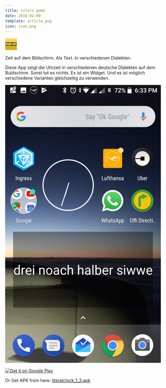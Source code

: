 ```yaml
---
title: Colors game
date: 2018-02-09
template: article.pug
icon: icon.png
---
```


<span class="icon">

![icon](icon.png)

</span>

Zeit auf dem Bildschirm. Als Text. In verschiedenen Dialekten.

<span class="more"></span>

Diese App zeigt die Uhrzeit in verschiedenen deutsche DIalekten auf dem Buldschirm. Sonst tut es nichts.  Es ist ein Widget. Und es 
ist möglich  verschiedene Varianten gleichzeitig zu verwenden. 
 

![Screenshot](screenshot.png)


<a href='https://play.google.com/store/apps/details?id=de.pribluda.android.literalclock&pcampaignid=MKT-Other-global-all-co-prtnr-py-PartBadge-Mar2515-1'><img alt='Get it on Google Play' src='https://play.google.com/intl/en_us/badges/images/generic/en_badge_web_generic.png'/></a>


Or Get APK from here: [literalclock_1_3.apk](literalclock_1_3.apk)

